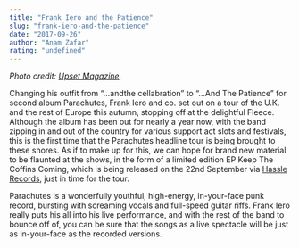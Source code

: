 ```yaml
---
title: "Frank Iero and the Patience"
slug: "frank-iero-and-the-patience"
date: "2017-09-26"
author: "Anam Zafar"
rating: "undefined"
---
```


_Photo credit: [Upset Magazine](http://www.upsetmagazine.com/news/read/frank-iero-andthe-patience-now-thing/)._

Changing his outfit from “…andthe cellabration” to “…And The Patience” for second album Parachutes, Frank Iero and co. set out on a tour of the U.K. and the rest of Europe this autumn, stopping off at the delightful Fleece. Although the album has been out for nearly a year now, with the band zipping in and out of the country for various support act slots and festivals, this is the first time that the Parachutes headline tour is being brought to these shores. As if to make up for this, we can hope for brand new material to be flaunted at the shows, in the form of a limited edition EP Keep The Coffins Coming, which is being released on the 22nd September via [Hassle Records](https://www.facebook.com/HassleRecords/?fref=mentions), just in time for the tour.

Parachutes is a wonderfully youthful, high-energy, in-your-face punk record, bursting with screaming vocals and full-speed guitar riffs. Frank Iero really puts his all into his live performance, and with the rest of the band to bounce off of, you can be sure that the songs as a live spectacle will be just as in-your-face as the recorded versions.
